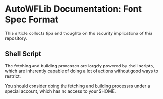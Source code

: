 # AutoWFLib Documentation: Font Spec Format

This article collects tips and thoughts on the security implications of this repository.


## Shell Script

The fetching and building processes are largely powered by shell scripts,
which are inherently capable of doing a lot of actions without good ways to restrict.

You should consider doing the fetching and building processes under a special account,
which has no access to your $HOME.


